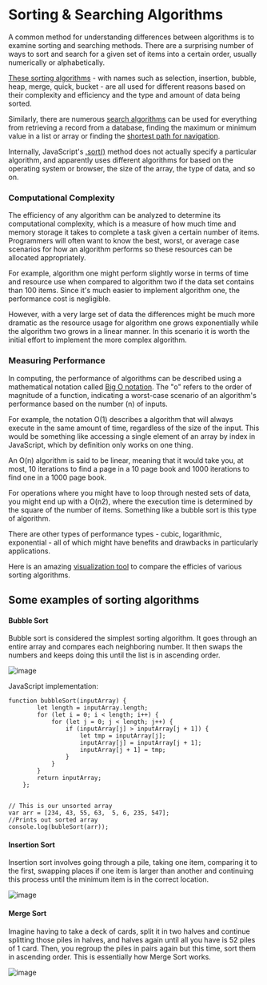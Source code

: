 # Sorting & Searching Algorithms

A common method for understanding differences between algorithms is to examine sorting and searching methods. 
There are a surprising number of ways to sort and search for a given set of items into a certain order, usually numerically or alphabetically.

[These sorting algorithms](https://en.wikipedia.org/wiki/Sorting_algorithm) - with names such as selection, insertion, bubble, heap, merge, quick, bucket - are all 
used for different reasons based on their complexity and efficiency and the type and amount of data being sorted.

Similarly, there are numerous [search algorithms](https://en.wikipedia.org/wiki/Search_algorithm) can be used for everything from retrieving a record from a database, finding the 
maximum or minimum value in a list or array or finding the [shortest path for navigation](https://en.wikipedia.org/wiki/Travelling_salesman_problem). 

Internally, JavaScript's [.sort()](https://tc39.es/ecma262/#sec-array.prototype.sort) method does not actually specify a particular algorithm, and apparently uses different algorithms for based on the operating system or browser, the size of the array, the type of data, and so on.

### Computational Complexity 

The efficiency of any algorithm can be analyzed to determine its computational complexity, which is a measure of how much time and memory storage it takes to complete a task given a certain number of items. Programmers will often want to know the best, worst, or average case scenarios for how an algorithm performs so these resources can be allocated appropriately.

For example, algorithm one might perform slightly worse in terms of time and resource use when compared to algorithm two if the data set contains than 100 items. Since it's much easier to implement algorithm one, the performance cost is negligible.

However, with a very large set of data the differences might be much more dramatic as the resource usage for algorithm one grows exponentially while the algorithm two grows in a linear manner. In this scenario it is worth the initial effort to implement the more complex algorithm.


### Measuring Performance
In computing, the performance of algorithms can be described using a mathematical notation called [Big O notation](https://en.wikipedia.org/wiki/Big_O_notation). The "o" refers to the order of magnitude of a function, indicating a worst-case scenario of an algorithm's performance based on the number (n) of inputs.

For example, the notation O(1) describes a algorithm that will always execute in the same amount of time, regardless of the size of the input. This would be something like accessing a single element of an array by index in JavaScript, which by definition only works on one thing.

An O(n) algorithm is said to be linear, meaning that it would take you, at most, 10 iterations to find a page in a 10 page book and 1000 iterations to find one in a 1000 page book.

For operations where you might have to loop through nested sets of data, you might end up with a O(n2), where the execution time is determined by the square of the number of items. Something like a bubble sort is this type of algorithm.

There are other types of performance types - cubic, logarithmic, exponential - all of which might have benefits and drawbacks in particularly applications.

Here is an amazing [visualization tool](https://www.cs.usfca.edu/~galles/visualization/ComparisonSort.html) to compare the efficies of various sorting algorithms. 


## Some examples of sorting algorithms

#### Bubble Sort

Bubble sort is considered the simplest sorting algorithm. It goes through an entire array and compares each neighboring number. It then swaps the numbers and keeps doing this until the list is in ascending order.

![image](https://miro.medium.com/max/600/1*1MiLjMYgr2r2fDORCJn89w.gif)

JavaScript implementation:

```
function bubbleSort(inputArray) {
		let length = inputArray.length;
		for (let i = 0; i < length; i++) {
			for (let j = 0; j < length; j++) {
				if (inputArray[j] > inputArray[j + 1]) {
					let tmp = inputArray[j];
					inputArray[j] = inputArray[j + 1];
					inputArray[j + 1] = tmp;
				}
			}
		}
		return inputArray;
	};
  
  
// This is our unsorted array
var arr = [234, 43, 55, 63,  5, 6, 235, 547];
//Prints out sorted array
console.log(bubleSort(arr));
```



#### Insertion Sort

Insertion sort involves going through a pile, taking one item, comparing it to the first, swapping places if one item is larger than another and continuing this process until the minimum item is in the correct location.

![image](https://miro.medium.com/max/1102/1*krA0OFxEDgi8hVHJffCi4w.gif)


#### Merge Sort

Imagine having to take a deck of cards, split it in two halves and continue splitting those piles in halves, and halves again until all you have is 52 piles of 1 card. Then, you regroup the piles in pairs again but this time, sort them in ascending order. This is essentially how Merge Sort works.

![image](https://miro.medium.com/max/600/1*bmfRxyIQZEK0Iu5T6YV1sw.gif)




